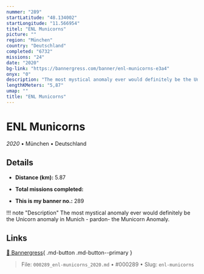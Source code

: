 ```yaml
---
nummer: "289"
startLatitude: "48.134002"
startLongitude: "11.566954"
titel: "ENL Municorns"
picture: ""
region: "München"
country: "Deutschland"
completed: "6732"
missions: "24"
date: "2020"
bg-link: "https://bannergress.com/banner/enl-municorns-e3a4"
onyx: "0"
description: "The most mystical anomaly ever would definitely be the Unicorn anomaly in Munich - pardon- the Municorn Anomaly."
lengthKMeters: "5,87"
umap: ""
title: "ENL Municorns"
---
```

# ENL Municorns

*2020* • München • Deutschland



## Details
- **Distance (km):** 5.87

- **Total missions completed:** 
- **This is my banner no.:** 289


!!! note "Description"
    The most mystical anomaly ever would definitely be the Unicorn anomaly in Munich - pardon- the Municorn Anomaly.



## Links
[🔗 Bannergress](https://bannergress.com/banner/enl-municorns-e3a4){ .md-button .md-button--primary }



> File: `000289_enl-municorns_2020.md` • #000289 • Slug: `enl-municorns`
